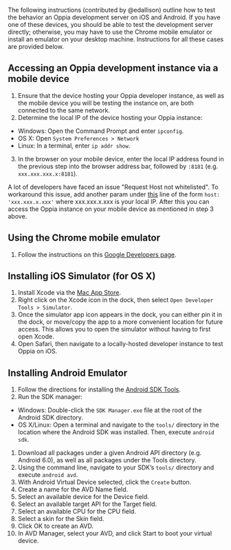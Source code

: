 The following instructions (contributed by @edallison) outline how to test the behavior an Oppia development server on iOS and Android. If you have one of these devices, you should be able to test the development server directly; otherwise, you may have to use the Chrome mobile emulator or install an emulator on your desktop machine. Instructions for all these cases are provided below.

## Accessing an Oppia development instance via a mobile device

1. Ensure that the device hosting your Oppia developer instance, as well as the mobile device you will be testing the instance on, are both connected to the same network.
2. Determine the local IP of the device hosting your Oppia instance:
  * Windows: Open the Command Prompt and enter `ipconfig`.
  * OS X: Open `System Preferences > Network`
  * Linux: In a terminal, enter `ip addr show`.
3. In the browser on your mobile device, enter the local IP address found in the previous step into the browser address bar, followed by `:8181` (e.g. `xxx.xxx.xxx.x:8181`).

A lot of developers have faced an issue "Request Host not whitelisted". To workaround this issue, add another param under [this](https://github.com/oppia/oppia/blob/7b1faa427cf4a67be64dbf087d987af8650b0b53/gulpfile.js#L64) line of the form `host: 'xxx.xxx.x.xxx'` where xxx.xxx.x.xxx is your local IP. After this you can access the Oppia instance on your mobile device as mentioned in step 3 above.

## Using the Chrome mobile emulator

1. Follow the instructions on this [Google Developers page](https://developers.google.com/web/tools/chrome-devtools/iterate/device-mode/).

## Installing iOS Simulator (for OS X)

1. Install Xcode via the [Mac App Store](https://itunes.apple.com/us/app/xcode/id497799835?mt=12).
1. Right click on the Xcode icon in the dock, then select `Open Developer Tools > Simulator`.
1. Once the simulator app icon appears in the dock, you can either pin it in the dock, or move/copy the app to a more convenient location for future access. This allows you to open the simulator without having to first open Xcode.
1. Open Safari, then navigate to a locally-hosted developer instance to test Oppia on iOS.

## Installing Android Emulator

1. Follow the directions for installing the [Android SDK Tools](https://developer.android.com/sdk/installing/index.html?pkg=tools).
1. Run the SDK manager:
  * Windows: Double-click the `SDK Manager.exe` file at the root of the Android SDK directory.
  * OS X/Linux: Open a terminal and navigate to the `tools/` directory in the location where the Android SDK was installed. Then, execute `android sdk`.
1. Download all packages under a given Android API directory (e.g. Android 6.0), as well as all packages under the Tools directory.
1. Using the command line, navigate to your SDK’s `tools/` directory and execute `android avd`.
1. With Android Virtual Device selected, click the `Create` button.
1. Create a name for the AVD Name field.
1. Select an available device for the Device field.
1. Select an available target API for the Target field.
1. Select an available CPU for the CPU field.
1. Select a skin for the Skin field.
1. Click OK to create an AVD.
1. In AVD Manager, select your AVD, and click Start to boot your virtual device.
